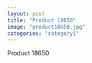 ```yaml
---
layout: post
title: "Product 18650"
image: "product18650.jpg"
categories: "category1"
---
```

Product 18650

